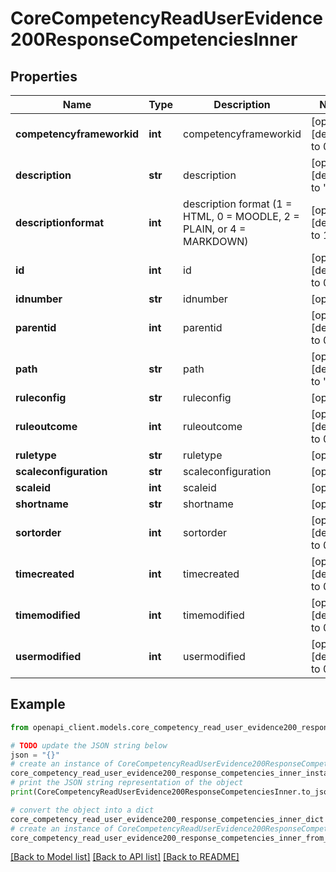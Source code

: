 # CoreCompetencyReadUserEvidence200ResponseCompetenciesInner


## Properties

Name | Type | Description | Notes
------------ | ------------- | ------------- | -------------
**competencyframeworkid** | **int** | competencyframeworkid | [optional] [default to 0]
**description** | **str** | description | [optional] [default to '']
**descriptionformat** | **int** | description format (1 &#x3D; HTML, 0 &#x3D; MOODLE, 2 &#x3D; PLAIN, or 4 &#x3D; MARKDOWN) | [optional] [default to 1]
**id** | **int** | id | [optional] [default to 0]
**idnumber** | **str** | idnumber | [optional] 
**parentid** | **int** | parentid | [optional] [default to 0]
**path** | **str** | path | [optional] [default to '/0/']
**ruleconfig** | **str** | ruleconfig | [optional] 
**ruleoutcome** | **int** | ruleoutcome | [optional] [default to 0]
**ruletype** | **str** | ruletype | [optional] 
**scaleconfiguration** | **str** | scaleconfiguration | [optional] 
**scaleid** | **int** | scaleid | [optional] 
**shortname** | **str** | shortname | [optional] 
**sortorder** | **int** | sortorder | [optional] [default to 0]
**timecreated** | **int** | timecreated | [optional] [default to 0]
**timemodified** | **int** | timemodified | [optional] [default to 0]
**usermodified** | **int** | usermodified | [optional] [default to 0]

## Example

```python
from openapi_client.models.core_competency_read_user_evidence200_response_competencies_inner import CoreCompetencyReadUserEvidence200ResponseCompetenciesInner

# TODO update the JSON string below
json = "{}"
# create an instance of CoreCompetencyReadUserEvidence200ResponseCompetenciesInner from a JSON string
core_competency_read_user_evidence200_response_competencies_inner_instance = CoreCompetencyReadUserEvidence200ResponseCompetenciesInner.from_json(json)
# print the JSON string representation of the object
print(CoreCompetencyReadUserEvidence200ResponseCompetenciesInner.to_json())

# convert the object into a dict
core_competency_read_user_evidence200_response_competencies_inner_dict = core_competency_read_user_evidence200_response_competencies_inner_instance.to_dict()
# create an instance of CoreCompetencyReadUserEvidence200ResponseCompetenciesInner from a dict
core_competency_read_user_evidence200_response_competencies_inner_from_dict = CoreCompetencyReadUserEvidence200ResponseCompetenciesInner.from_dict(core_competency_read_user_evidence200_response_competencies_inner_dict)
```
[[Back to Model list]](../README.md#documentation-for-models) [[Back to API list]](../README.md#documentation-for-api-endpoints) [[Back to README]](../README.md)


